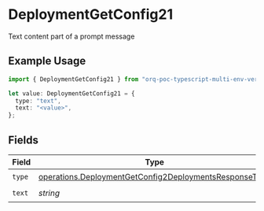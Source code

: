 # DeploymentGetConfig21

Text content part of a prompt message

## Example Usage

```typescript
import { DeploymentGetConfig21 } from "orq-poc-typescript-multi-env-version/models/operations";

let value: DeploymentGetConfig21 = {
  type: "text",
  text: "<value>",
};
```

## Fields

| Field                                                                                                                            | Type                                                                                                                             | Required                                                                                                                         | Description                                                                                                                      |
| -------------------------------------------------------------------------------------------------------------------------------- | -------------------------------------------------------------------------------------------------------------------------------- | -------------------------------------------------------------------------------------------------------------------------------- | -------------------------------------------------------------------------------------------------------------------------------- |
| `type`                                                                                                                           | [operations.DeploymentGetConfig2DeploymentsResponseType](../../models/operations/deploymentgetconfig2deploymentsresponsetype.md) | :heavy_check_mark:                                                                                                               | N/A                                                                                                                              |
| `text`                                                                                                                           | *string*                                                                                                                         | :heavy_check_mark:                                                                                                               | N/A                                                                                                                              |